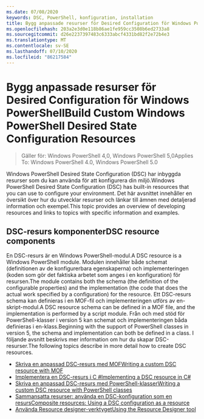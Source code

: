 ```yaml
---
ms.date: 07/08/2020
keywords: DSC, PowerShell, konfiguration, installation
title: Bygg anpassade resurser för Desired Configuration för Windows PowerShell
ms.openlocfilehash: 203a2e3d0e118b86ae1fe959cc3508b6ed2733a8
ms.sourcegitcommit: d26e2237397483c6333abcf4331bd82f2e72b4e3
ms.translationtype: MT
ms.contentlocale: sv-SE
ms.lasthandoff: 07/10/2020
ms.locfileid: "86217584"
---
```

# <a name="build-custom-windows-powershell-desired-state-configuration-resources"></a><span data-ttu-id="d218b-103">Bygg anpassade resurser för Desired Configuration för Windows PowerShell</span><span class="sxs-lookup"><span data-stu-id="d218b-103">Build Custom Windows PowerShell Desired State Configuration Resources</span></span>

> <span data-ttu-id="d218b-104">Gäller för: Windows PowerShell 4,0, Windows PowerShell 5,0</span><span class="sxs-lookup"><span data-stu-id="d218b-104">Applies To: Windows PowerShell 4.0, Windows PowerShell 5.0</span></span>

<span data-ttu-id="d218b-105">Windows PowerShell Desired State Configuration (DSC) har inbyggda resurser som du kan använda för att konfigurera din miljö.</span><span class="sxs-lookup"><span data-stu-id="d218b-105">Windows PowerShell Desired State Configuration (DSC) has built-in resources that you can use to configure your environment.</span></span> <span data-ttu-id="d218b-106">Det här avsnittet innehåller en översikt över hur du utvecklar resurser och länkar till ämnen med detaljerad information och exempel.</span><span class="sxs-lookup"><span data-stu-id="d218b-106">This topic provides an overview of developing resources and links to topics with specific information and examples.</span></span>

## <a name="dsc-resource-components"></a><span data-ttu-id="d218b-107">DSC-resurs komponenter</span><span class="sxs-lookup"><span data-stu-id="d218b-107">DSC resource components</span></span>

<span data-ttu-id="d218b-108">En DSC-resurs är en Windows PowerShell-modul.</span><span class="sxs-lookup"><span data-stu-id="d218b-108">A DSC resource is a Windows PowerShell module.</span></span> <span data-ttu-id="d218b-109">Modulen innehåller både schemat (definitionen av de konfigurerbara egenskaperna) och implementeringen (koden som gör det faktiska arbetet som anges i en konfiguration) för resursen.</span><span class="sxs-lookup"><span data-stu-id="d218b-109">The module contains both the schema (the definition of the configurable properties) and the implementation (the code that does the actual work specified by a configuration) for the resource.</span></span> <span data-ttu-id="d218b-110">Ett DSC-resurs schema kan definieras i en MOF-fil och implementeringen utförs av en-skript-modul.</span><span class="sxs-lookup"><span data-stu-id="d218b-110">A DSC resource schema can be defined in a MOF file, and the implementation is performed by a script module.</span></span> <span data-ttu-id="d218b-111">Från och med stöd för PowerShell-klasser i version 5 kan schemat och implementeringen båda definieras i en-klass.</span><span class="sxs-lookup"><span data-stu-id="d218b-111">Beginning with the support of PowerShell classes in version 5, the schema and implementation can both be defined in a class.</span></span> <span data-ttu-id="d218b-112">I följande avsnitt beskrivs mer information om hur du skapar DSC-resurser.</span><span class="sxs-lookup"><span data-stu-id="d218b-112">The following topics describe in more detail how to create DSC resources.</span></span>

- [<span data-ttu-id="d218b-113">Skriva en anpassad DSC-resurs med MOF</span><span class="sxs-lookup"><span data-stu-id="d218b-113">Writing a custom DSC resource with MOF</span></span>](authoringResourceMOF.md)
- [<span data-ttu-id="d218b-114">Implementera en DSC-resurs i C #</span><span class="sxs-lookup"><span data-stu-id="d218b-114">Implementing a DSC resource in C#</span></span>](authoringResourceMofCS.md)
- [<span data-ttu-id="d218b-115">Skriva en anpassad DSC-resurs med PowerShell-klasser</span><span class="sxs-lookup"><span data-stu-id="d218b-115">Writing a custom DSC resource with PowerShell classes</span></span>](authoringResourceClass.md)
- [<span data-ttu-id="d218b-116">Sammansatta resurser: använda en DSC-konfiguration som en resurs</span><span class="sxs-lookup"><span data-stu-id="d218b-116">Composite resources: Using a DSC configuration as a resource</span></span>](authoringResourceComposite.md)
- [<span data-ttu-id="d218b-117">Använda Resource designer-verktyget</span><span class="sxs-lookup"><span data-stu-id="d218b-117">Using the Resource Designer tool</span></span>](authoringResourceMofDesigner.md)
